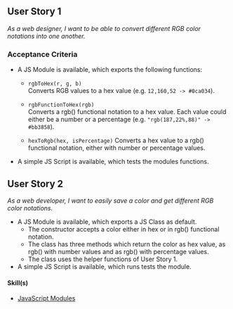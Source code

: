 ## User Story 1

*As a web designer, I want to be able to convert different RGB color notations into one another.*

### Acceptance Criteria

- A JS Module is available, which exports the following functions:
  - `rgbToHex(r, g, b)` \
    Converts RGB values to a hex value (e.g. `12,160,52 -> #0ca034`).
  
  - `rgbFunctionToHex(rgb)` \
    Converts a rgb() functional notation to a hex value. Each value could either be a number or a percentage (e.g. `"rgb(187,22%,88)" -> #bb3858`).
  
  - `hexToRgb(hex, isPercentage)`
    Converts a hex value to a rgb() functional notation, either with number or percentage values.
- A simple JS Script is available, which tests the modules functions.

## User Story 2

*As a web developer, I want to easily save a color and get different RGB color notations.*

- A JS Module is available, which exports a JS Class as default. 
  - The constructor accepts a color either in hex or in rgb() functional notation.
  - The class has three methods which return the color as hex value, as rgb() with number values and as rgb() with percentage values.
  - The class uses the helper functions of User Story 1.
- A simple JS Script is available, which runs tests the module.   

#### Skill(s)

- [JavaScript Modules](https://my.skilldisplay.eu/en/skill/2644/0)

